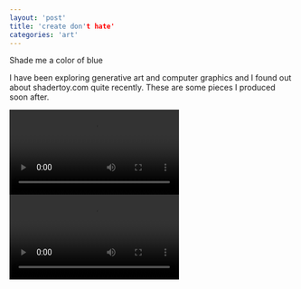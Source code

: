 ```yaml
---
layout: 'post'
title: 'create don't hate'
categories: 'art'
---
```


Shade me a color of blue

I have been exploring generative art and computer graphics and I found out about shadertoy.com quite recently.
These are some pieces I produced soon after.

![Shader boxes](/images/shader-boxes.webm)
![Shader mesh](/images/shader-mesh.mp4)


